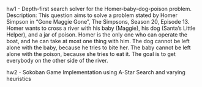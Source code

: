 hw1 - Depth-first search solver for the Homer-baby-dog-poison problem. 
Description: This question aims to solve a problem stated by Homer Simpson in “Gone Maggie Gone”, The Simpsons, Season 20, Episode 13. Homer wants to cross a river with his baby (Maggie), his dog (Santa’s Little Helper), and a jar of poison. Homer is the only one who can operate the boat, and he can take at most one thing with him. The dog cannot be left alone with the baby, because he tries to bite her. The baby cannot be left alone with the poison, because she tries to eat it. The goal is to get everybody on the other side of the river.


hw2 - Sokoban Game Implementation using A-Star Search and varying heuristics
